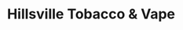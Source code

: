 ---
title: "Hillsville Tobacco & Vape"
url: /hillsville/hillsville-tobacco-and-vape/
shop: tobacco
---